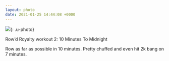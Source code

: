 ```yaml
---
layout: photo
date: 2021-01-25 14:44:08 +0000
---
```

![](https://gonefora.run/img/ceb14483cdd4.jpg){: .u-photo}
  
Row’d Royalty workout 2: 10 Minutes To Midnight

Row as far as possible in 10 minutes. Pretty chuffed and even hit 2k bang on 7 minutes.
